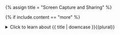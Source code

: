 <!--------------------------------------------- TITLE AND DEFINITION starts -->

{% assign title = "Screen Capture and Sharing" %}

<!--------------------------------------------- TITLE AND DEFINITION ends -->

{% if include.content == "more" %}
<details class='detailsCollapsible'><summary class='nobr'>Click to learn about {{ title | downcase }}{{plural}}
</summary>
{% endif %}

{% if include.content != "no" %}

<!--------------------------------------------- CONTENT starts -->

* Hit <kbd>Ctrl</kbd> + <kbd>F8</kbd> to capture a static PNG image.

* Hit <kbd>Ctrl</kbd> + <kbd>F9</kbd> to start capturing a GIF video, and hit the same key combination again to end the capture. Once the capture ends, it takes some time to process the capture and generate the final file.

* Hit <kbd>Ctrl</kbd> + <kbd>F10</kbd> to start capturing a WEBM video, and hit the same key combination again to end the capture. WEBM videos are processed instantly.

In all three cases, the browser downloads the resulting file and makes it available in the downloads folder.

{% include note.html content="GIF files tend to grow a lot in long captures, but are more universal, thus more devices can display them properly. WEBM files are a lot more efficient, but do not work in Apple and, potentially, other platforms or devices." %}

<!--------------------------------------------- CONTENT ends -->

{% endif %}

{% if include.extended == "more" and include.content != "more" %}
<details class='detailsCollapsible'><summary class='nobr'>Click to learn about {{ title | downcase }}{{plural}}
</summary>
{% endif %}

{% if include.extended != "no" %}

<!--------------------------------------------- EXTENDED starts -->

XXXXXXXXXXXXXXXXXXXXXXXXXXXXXXXXXXXXXXXXXXXXXXXXXXXXXX

<!--------------------------------------------- EXTENDED ends -->

{% endif %}

{% if include.more == "yes" %}
</details>
{% endif %}